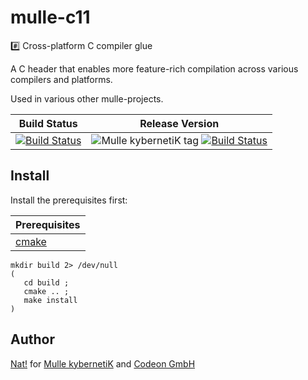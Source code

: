 # mulle-c11

#️⃣ Cross-platform C compiler glue

A C header that enables more feature-rich compilation across various compilers
and platforms.

Used in various other mulle-projects.


Build Status | Release Version
-------------|-----------------------------------
[![Build Status](https://travis-ci.org/mulle-c/mulle-c11.svg?branch=release)](https://travis-ci.org/mulle-c/mulle-c11) | ![Mulle kybernetiK tag](https://img.shields.io/github/tag/mulle-c/mulle-c11.svg) [![Build Status](https://travis-ci.org/mulle-c/mulle-c11.svg?branch=release)](https://travis-ci.org/mulle-c/mulle-c11)


## Install

Install the prerequisites first:

| Prerequisites                                 |
|-----------------------------------------------|
| [cmake](cmake.org)                            |

```
mkdir build 2> /dev/null
(
   cd build ;
   cmake .. ;
   make install
)
```


## Author

[Nat!](//www.mulle-kybernetik.com/weblog) for
[Mulle kybernetiK](//www.mulle-kybernetik.com) and
[Codeon GmbH](//www.codeon.de)
